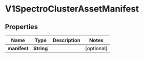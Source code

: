 # V1SpectroClusterAssetManifest

## Properties
Name | Type | Description | Notes
------------ | ------------- | ------------- | -------------
**manifest** | **String** |  |  [optional]
